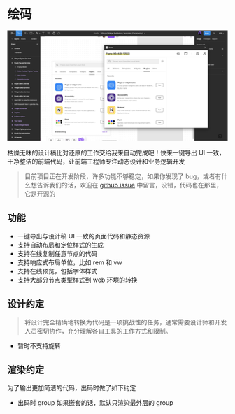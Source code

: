 # 绘码

![](cover.jpg)

枯燥无味的设计稿比对还原的工作交给我来自动完成吧！快来一键导出 UI 一致，干净整洁的前端代码，让前端工程师专注动态设计和业务逻辑开发

> 目前项目正在开发阶段，许多功能不够稳定，如果你发现了 bug，或者有什么想告诉我们的话，欢迎在 [github issue](https://github.com/tolerance-go/huima/issues) 中留言，没错，代码也在那里，它是开源的

## 功能

-  一键导出与设计稿 UI 一致的页面代码和静态资源
-  支持自动布局和定位样式的生成
-  支持在线复制任意节点的代码
-  支持响应式布局单位，比如 rem 和 vw
-  支持在线预览，包括字体样式
-  支持大部分节点类型样式到 web 环境的转换

## 设计约定

> 将设计完全精确地转换为代码是一项挑战性的任务，通常需要设计师和开发人员密切协作，充分理解各自工具的工作方式和限制。

-  暂时不支持旋转

## 渲染约定

为了输出更加简洁的代码，出码时做了如下约定

-  出码时 group 如果嵌套的话，默认只渲染最外层的 group
